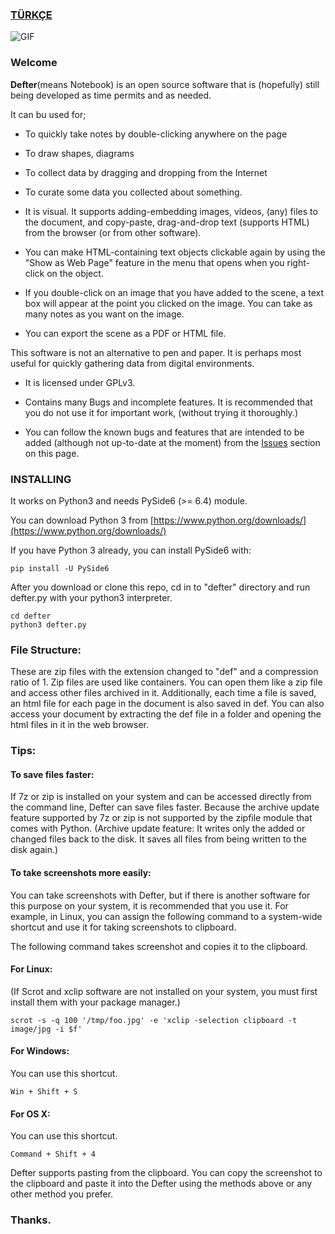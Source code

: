 ### [TÜRKÇE](https://github.com/erdincyz/defter)

![GIF](https://raw.githubusercontent.com/erdincyz/gorseller/master/_defter/defter.gif)


### Welcome
**Defter**(means Notebook) is an open source software that is (hopefully) still being developed as time permits and as needed.

It can bu used for;
* To quickly take notes by double-clicking anywhere on the page
* To draw shapes, diagrams
* To collect data by dragging and dropping from the Internet
* To curate some data you collected about something.
* It is visual. It supports adding-embedding images, videos, (any) files to the document, and copy-paste, drag-and-drop text (supports HTML) from the browser (or from other software).
* You can make HTML-containing text objects clickable again by using the "Show as Web Page" feature in the menu that opens when you right-click on the object.
* If you double-click on an image that you have added to the scene, a text box will appear at the point you clicked on the image. You can take as many notes as you want on the image.

* You can export the scene as a PDF or HTML file.

This software is not an alternative to pen and paper. It is perhaps most useful for quickly gathering data from digital environments.

* It is licensed under GPLv3.

* Contains many Bugs and incomplete features. It is recommended that you do not use it for important work, (without trying it thoroughly.)

* You can follow the known bugs and features that are intended to be added (although not up-to-date at the moment) from the [Issues](https://github.com/erdincyz/defter/issues) section on this page.

### INSTALLING
It works on Python3 and needs PySide6 (>= 6.4) module.

You can download Python 3 from [https://www.python.org/downloads/](https://www.python.org/downloads/)

If you have Python 3 already, you can install PySide6 with:
```
pip install -U PySide6

```
After you download or clone this repo,
cd in to "defter" directory 
and run defter.py with your python3 interpreter.
```
cd defter
python3 defter.py
```

### File Structure:
These are zip files with the extension changed to "def" and a compression ratio of 1. Zip files are used like containers. You can open them like a zip file and access other files archived in it. Additionally, each time a file is saved, an html file for each page in the document is also saved in def. You can also access your document by extracting the def file in a folder and opening the html files in it in the web browser.

### Tips:

#### To save files faster:

If 7z or zip is installed on your system and can be accessed directly from the command line, Defter can save files faster. Because the archive update feature supported by 7z or zip is not supported by the zipfile module that comes with Python. (Archive update feature: It writes only the added or changed files back to the disk. It saves all files from being written to the disk again.)

#### To take screenshots more easily:

You can take screenshots with Defter, but if there is another software for this purpose on your system, it is recommended that you use it. For example, in Linux, you can assign the following command to a system-wide shortcut and use it for taking screenshots to clipboard.

The following command takes screenshot and copies it to the clipboard.

#### For Linux:

(If Scrot and xclip software are not installed on your system, you must first install them with your package manager.)
```
scrot -s -q 100 '/tmp/foo.jpg' -e 'xclip -selection clipboard -t image/jpg -i $f'
```
#### For Windows:
You can use this shortcut.
```
Win + Shift + S
```
#### For OS X:
You can use this shortcut.
```
Command + Shift + 4
```

Defter supports pasting from the clipboard. You can copy the screenshot to the clipboard and paste it into the Defter using the methods above or any other method you prefer.

### Thanks.
